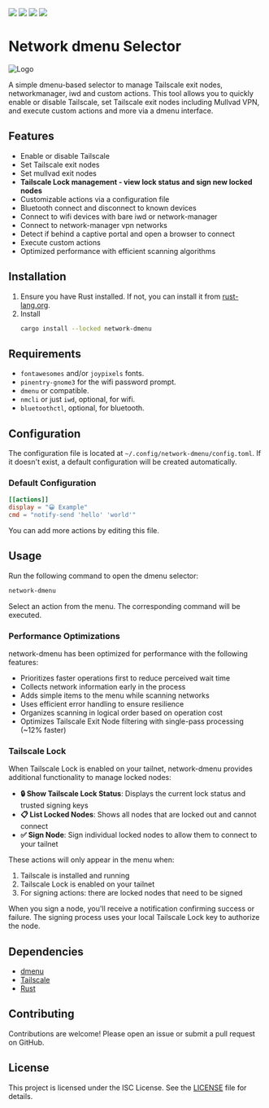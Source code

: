 ![](https://img.shields.io/github/issues-raw/cyrinux/network-dmenu)
![](https://img.shields.io/github/stars/cyrinux/network-dmenu)
![](https://img.shields.io/crates/d/network-dmenu)
![](https://img.shields.io/crates/v/network-dmenu)

# Network dmenu Selector

![Logo](https://github.com/user-attachments/assets/d07a6fb4-7558-4cc8-b7cd-9bb1321265c7)

A simple dmenu-based selector to manage Tailscale exit nodes, networkmanager, iwd and custom actions. This tool allows you to quickly enable or disable Tailscale, set Tailscale exit nodes including Mullvad VPN, and execute custom actions and more via a dmenu interface.

## Features

- Enable or disable Tailscale
- Set Tailscale exit nodes
- Set mullvad exit nodes
- **Tailscale Lock management - view lock status and sign new locked nodes**
- Customizable actions via a configuration file
- Bluetooth connect and disconnect to known devices
- Connect to wifi devices with bare iwd or network-manager
- Connect to network-manager vpn networks
- Detect if behind a captive portal and open a browser to connect
- Execute custom actions
- Optimized performance with efficient scanning algorithms

## Installation

1. Ensure you have Rust installed. If not, you can install it from [rust-lang.org](https://www.rust-lang.org/).
2. Install
   ```sh
   cargo install --locked network-dmenu
   ```

## Requirements

- `fontawesomes` and/or `joypixels` fonts.
- `pinentry-gnome3` for the wifi password prompt.
- `dmenu` or compatible.
- `nmcli` or just `iwd`, optional, for wifi.
- `bluetoothctl`, optional, for bluetooth.

## Configuration

The configuration file is located at `~/.config/network-dmenu/config.toml`. If it doesn't exist, a default configuration will be created automatically.

### Default Configuration

```toml
[[actions]]
display = "😀 Example"
cmd = "notify-send 'hello' 'world'"
```

You can add more actions by editing this file.

## Usage

Run the following command to open the dmenu selector:

```sh
network-dmenu
```

Select an action from the menu. The corresponding command will be executed.

### Performance Optimizations

network-dmenu has been optimized for performance with the following features:

- Prioritizes faster operations first to reduce perceived wait time
- Collects network information early in the process
- Adds simple items to the menu while scanning networks
- Uses efficient error handling to ensure resilience
- Organizes scanning in logical order based on operation cost
- Optimizes Tailscale Exit Node filtering with single-pass processing (~12% faster)

### Tailscale Lock

When Tailscale Lock is enabled on your tailnet, network-dmenu provides additional functionality to manage locked nodes:

- **🔒 Show Tailscale Lock Status**: Displays the current lock status and trusted signing keys
- **📋 List Locked Nodes**: Shows all nodes that are locked out and cannot connect
- **✅ Sign Node**: Sign individual locked nodes to allow them to connect to your tailnet

These actions will only appear in the menu when:
1. Tailscale is installed and running
2. Tailscale Lock is enabled on your tailnet
3. For signing actions: there are locked nodes that need to be signed

When you sign a node, you'll receive a notification confirming success or failure. The signing process uses your local Tailscale Lock key to authorize the node.

## Dependencies

- [dmenu](https://tools.suckless.org/dmenu/)
- [Tailscale](https://tailscale.com/)
- [Rust](https://www.rust-lang.org/)

## Contributing

Contributions are welcome! Please open an issue or submit a pull request on GitHub.

## License

This project is licensed under the ISC License. See the [LICENSE](LICENSE.md) file for details.
